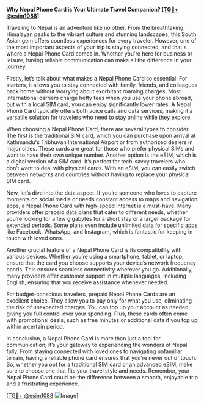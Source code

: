 **Why Nepal Phone Card is Your Ultimate Travel Companion? [[TG💪+ @esim1088](https://t.me/s/esim1088)]**

Traveling to Nepal is an adventure like no other. From the breathtaking Himalayan peaks to the vibrant culture and stunning landscapes, this South Asian gem offers countless experiences for every traveler. However, one of the most important aspects of your trip is staying connected, and that's where a Nepal Phone Card comes in. Whether you're here for business or leisure, having reliable communication can make all the difference in your journey.

Firstly, let’s talk about what makes a Nepal Phone Card so essential. For starters, it allows you to stay connected with family, friends, and colleagues back home without worrying about exorbitant roaming charges. Most international carriers charge hefty fees when you use your phone abroad, but with a local SIM card, you can enjoy significantly lower rates. A Nepal Phone Card typically offers both voice calls and data services, making it a versatile solution for travelers who need to stay online while they explore.

When choosing a Nepal Phone Card, there are several types to consider. The first is the traditional SIM card, which you can purchase upon arrival at Kathmandu's Tribhuvan International Airport or from authorized dealers in major cities. These cards are great for those who prefer physical SIMs and want to have their own unique number. Another option is the eSIM, which is a digital version of a SIM card. It’s perfect for tech-savvy travelers who don’t want to deal with physical cards. With an eSIM, you can easily switch between networks and countries without having to replace your physical SIM card.

Now, let’s dive into the data aspect. If you’re someone who loves to capture moments on social media or needs constant access to maps and navigation apps, a Nepal Phone Card with high-speed internet is a must-have. Many providers offer prepaid data plans that cater to different needs, whether you’re looking for a few gigabytes for a short stay or a larger package for extended periods. Some plans even include unlimited data for specific apps like Facebook, WhatsApp, and Instagram, which is fantastic for keeping in touch with loved ones.

Another crucial feature of a Nepal Phone Card is its compatibility with various devices. Whether you’re using a smartphone, tablet, or laptop, ensure that the card you choose supports your device’s network frequency bands. This ensures seamless connectivity wherever you go. Additionally, many providers offer customer support in multiple languages, including English, ensuring that you receive assistance whenever needed.

For budget-conscious travelers, prepaid Nepal Phone Cards are an excellent choice. They allow you to pay only for what you use, eliminating the risk of unexpected charges. You can top up your account as needed, giving you full control over your spending. Plus, these cards often come with promotional deals, such as free minutes or additional data if you top up within a certain period.

In conclusion, a Nepal Phone Card is more than just a tool for communication; it’s your gateway to experiencing the wonders of Nepal fully. From staying connected with loved ones to navigating unfamiliar terrain, having a reliable phone card ensures that you’re never out of touch. So, whether you opt for a traditional SIM card or an advanced eSIM, make sure to choose one that fits your travel style and needs. Remember, your Nepal Phone Card could be the difference between a smooth, enjoyable trip and a frustrating experience.

[[TG💪+ @esim1088](https://t.me/s/esim1088) ![Image](https://i.postimg.cc/Y0z9fWf4/image.png)]